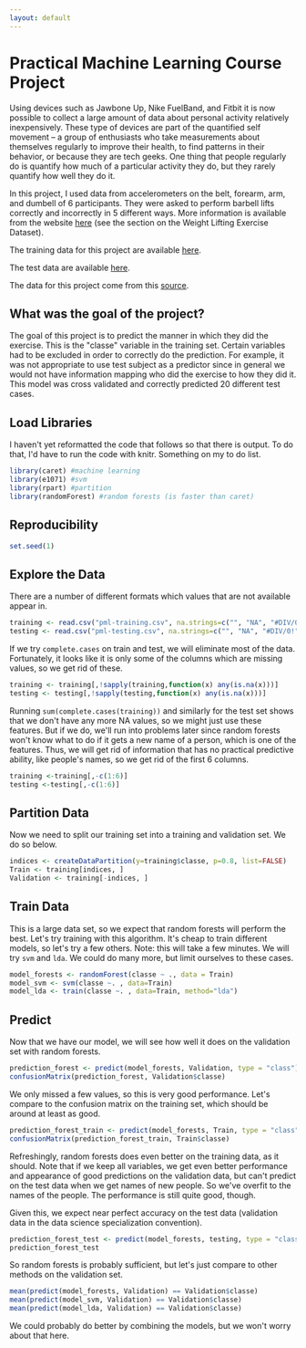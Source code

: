 ```yaml
---
layout: default
---
```


# Practical Machine Learning Course Project

Using devices such as Jawbone Up, Nike FuelBand, and Fitbit it is now possible to collect a large amount of data about personal activity relatively inexpensively. These type of devices are part of the quantified self movement – a group of enthusiasts who take measurements about themselves regularly to improve their health, to find patterns in their behavior, or because they are tech geeks. One thing that people regularly do is quantify how much of a particular activity they do, but they rarely quantify how well they do it.

In this project, I used data from accelerometers on the belt, forearm, arm, and dumbell of 6 participants. They were asked to perform barbell lifts correctly and incorrectly in 5 different ways. More information is available from the website [here](http://groupware.les.inf.puc-rio.br/har) (see the section on the Weight Lifting Exercise Dataset).

The training data for this project are available [here](https://d396qusza40orc.cloudfront.net/predmachlearn/pml-training.csv).

The test data are available [here](https://d396qusza40orc.cloudfront.net/predmachlearn/pml-testing.csv).

The data for this project come from this [source](http://groupware.les.inf.puc-rio.br/har).

## What was the goal of the project?

The goal of this project is to predict the manner in which they did the exercise. This is the "classe" variable in the training set. Certain variables had to be excluded in order to correctly do the prediction. For example, it was not appropriate to use test subject as a predictor since in general we would not have information mapping who did the exercise to how they did it. This model was cross validated and correctly predicted 20 different test cases.

## Load Libraries

I haven't yet reformatted the code that follows so that there is output. To do that, I'd have to run the code with knitr. Something on my to do list.

```R
library(caret) #machine learning
library(e1071) #svm
library(rpart) #partition
library(randomForest) #random forests (is faster than caret)
```

## Reproducibility

```R
set.seed(1)
```

## Explore the Data

There are a number of different formats which values that are not available appear in.

```R
training <- read.csv("pml-training.csv", na.strings=c("", "NA", "#DIV/0!"), row.names = 1)
testing <- read.csv("pml-testing.csv", na.strings=c("", "NA", "#DIV/0!"), row.names = 1)
```

If we try `complete.cases` on train and test, we will eliminate most of the data. Fortunately, it looks like it is only some of the columns which are missing values, so we get rid of these.

```R
training <- training[,!sapply(training,function(x) any(is.na(x)))]
testing <- testing[,!sapply(testing,function(x) any(is.na(x)))]
```

Running `sum(complete.cases(training))` and similarly for the test set shows that we don't have any more NA values, so we might just use these features. But if we do, we'll run into problems later since random forests won't know what to do if it gets a new name of a person, which is one of the features. Thus, we will get rid of information that has no practical predictive ability, like people's names, so we get rid of the first 6 columns.

```R
training <-training[,-c(1:6)]
testing <-testing[,-c(1:6)]
```

## Partition Data

Now we need to split our training set into a training and validation set. We do so below.

```R
indices <- createDataPartition(y=training$classe, p=0.8, list=FALSE)
Train <- training[indices, ] 
Validation <- training[-indices, ]
```

## Train Data

This is a large data set, so we expect that random forests will perform the best. Let's try training with this algorithm. It's cheap to train different models, so let's try a few others.  Note: this will take a few minutes. We will try `svm` and `lda`. We could do many more, but limit ourselves to these cases.

```R
model_forests <- randomForest(classe ~ ., data = Train)
model_svm <- svm(classe ~. , data=Train)
model_lda <- train(classe ~. , data=Train, method="lda")
```

## Predict

Now that we have our model, we will see how well it does on the validation set with random forests.

```R
prediction_forest <- predict(model_forests, Validation, type = "class")
confusionMatrix(prediction_forest, Validation$classe)
```

We only missed a few values, so this is very good performance. Let's compare to the confusion matrix on the training set, which should be around at least as good.

```R
prediction_forest_train <- predict(model_forests, Train, type = "class")
confusionMatrix(prediction_forest_train, Train$classe)
```

Refreshingly, random forests does even better on the training data, as it should. Note that if we keep all variables, we get even better performance and appearance of good predictions on the validation data, but can't predict on the test data when we get names of new people. So we've overfit to the names of the people. The performance is still quite good, though.

Given this, we expect near perfect accuracy on the test data (validation data in the data science specialization convention).

```R
prediction_forest_test <- predict(model_forests, testing, type = "class")
prediction_forest_test
```

So random forests is probably sufficient, but let's just compare to other methods on the validation set.

```R
mean(predict(model_forests, Validation) == Validation$classe)
mean(predict(model_svm, Validation) == Validation$classe)
mean(predict(model_lda, Validation) == Validation$classe)
```

We could probably do better by combining the models, but we won't worry about that here.
